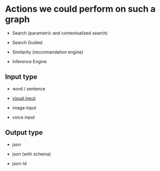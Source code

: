 
# Actions we could perform on such a graph

* Search (parametric and contextualized search)

* Search Guided

* Similarity (reccomandation engine)

* Inference Engine 




## Input type 

* word / sentence 

* [visual input](http://demo.staple-api.org/)

* image input 

* voice input


## Output type 

* json 

* json (with schema)

* json-ld